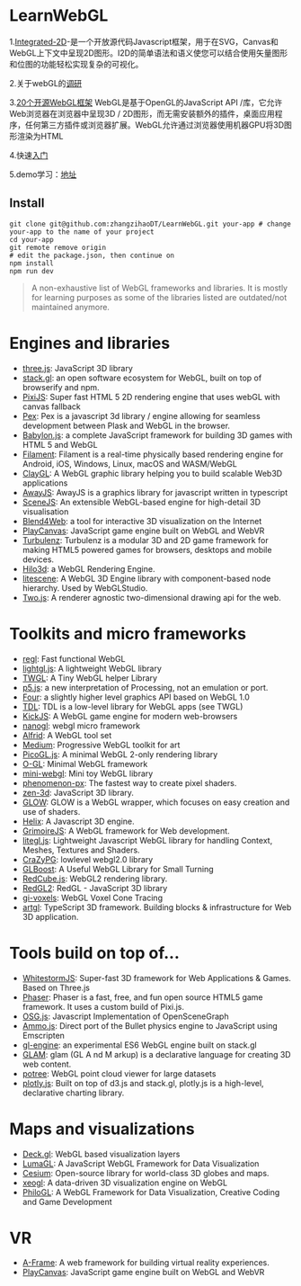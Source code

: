 # LearnWebGL

1.[Integrated-2D](https://github.com/I2Djs/I2Djs)-是一个开放源代码Javascript框架，用于在SVG，Canvas和WebGL上下文中呈现2D图形。I2D的简单语法和语义使您可以结合使用矢量图形和位图的功能轻松实现复杂的可视化。

2.关于webGL的[调研](https://zhuanlan.zhihu.com/p/62250018)

3.[20个开源WebGL框架](https://medevel.com/16-webgl-opensource-frameworks/)
WebGL是基于OpenGL的JavaScript API /库，它允许Web浏览器在浏览器中呈现3D / 2D图形，而无需安装额外的插件，桌面应用程序，任何第三方插件或浏览器扩展。WebGL允许通过浏览器使用机器GPU将3D图形渲染为HTML

4.快速[入门](https://zhuanlan.zhihu.com/p/23272116)

5.demo学习：[地址](https://discoverthreejs.com/examples/first-steps/)
## Install
```
git clone git@github.com:zhangzihaoDT/LearnWebGL.git your-app # change your-app to the name of your project
cd your-app
git remote remove origin
# edit the package.json, then continue on
npm install
npm run dev
```
> A non-exhaustive list of WebGL frameworks and libraries. It is mostly for learning purposes as some of the libraries listed are outdated/not maintained anymore.

# Engines and libraries
* [three.js](https://github.com/mrdoob/three.js): JavaScript 3D library
* [stack.gl](http://stack.gl/): an open software ecosystem for WebGL, built on top of browserify and npm.
* [PixiJS](https://github.com/pixijs/pixi.js): Super fast HTML 5 2D rendering engine that uses webGL with canvas fallback
* [Pex](https://github.com/pex-gl/pex): Pex is a javascript 3d library / engine allowing for seamless development between Plask and WebGL in the browser.
* [Babylon.js](https://github.com/BabylonJS/Babylon.js): a complete JavaScript framework for building 3D games with HTML 5 and WebGL
* [Filament](https://github.com/google/filament/): Filament is a real-time physically based rendering engine for Android, iOS, Windows, Linux, macOS and WASM/WebGL
* [ClayGL](https://github.com/pissang/claygl): A WebGL graphic library helping you to build scalable Web3D applications
* [AwayJS](https://github.com/awayjs/awayjs-full): AwayJS is a graphics library for javascript written in typescript
* [SceneJS](https://github.com/xeolabs/scenejs): An extensible WebGL-based engine for high-detail 3D visualisation
* [Blend4Web](https://github.com/TriumphLLC/Blend4Web): a tool for interactive 3D visualization on the Internet
* [PlayCanvas](https://github.com/playcanvas/engine): JavaScript game engine built on WebGL and WebVR
* [Turbulenz](https://github.com/turbulenz/turbulenz_engine): Turbulenz is a modular 3D and 2D game framework for making HTML5 powered games for browsers, desktops and mobile devices.
* [Hilo3d](https://github.com/hiloteam/Hilo3d): a WebGL Rendering Engine.
* [litescene](https://github.com/jagenjo/litescene.js): A WebGL 3D Engine library with component-based node hierarchy. Used by WebGLStudio.
* [Two.js](https://github.com/jonobr1/two.js): A renderer agnostic two-dimensional drawing api for the web.

# Toolkits and micro frameworks
* [regl](https://github.com/regl-project/regl): Fast functional WebGL
* [lightgl.js](https://github.com/evanw/lightgl.js): A lightweight WebGL library
* [TWGL](https://github.com/greggman/twgl.js): A Tiny WebGL helper Library
* [p5.js](https://github.com/processing/p5.js): a new interpretation of Processing, not an emulation or port.
* [Four](https://github.com/allotrop3/four): a slightly higher level graphics API based on WebGL 1.0
* [TDL](https://github.com/greggman/tdl): TDL is a low-level library for WebGL apps (see TWGL)
* [KickJS](https://github.com/mortennobel/KickJS): A WebGL game engine for modern web-browsers
* [nanogl](https://github.com/plepers/nanogl): webgl micro framework
* [Alfrid](https://github.com/yiwenl/Alfrid): A WebGL tool set
* [Medium](https://github.com/amelierosser/medium): Progressive WebGL toolkit for art
* [PicoGL.js](https://github.com/tsherif/picogl.js): A minimal WebGL 2-only rendering library
* [O-GL](https://github.com/oframe/ogl): Minimal WebGL framework
* [mini-webgl](https://github.com/jsantell/mini-webgl): Mini toy WebGL library
* [phenomenon-px](https://github.com/vaneenige/phenomenon-px): The fastest way to create pixel shaders.
* [zen-3d](https://github.com/shawn0326/zen-3d): JavaScript 3D library.
* [GLOW](https://github.com/empaempa/GLOW): GLOW is a WebGL wrapper, which focuses on easy creation and use of shaders.
* [Helix](https://github.com/DerSchmale/helixjs): A Javascript 3D engine.
* [GrimoireJS](https://github.com/GrimoireGL/GrimoireJS): A WebGL framework for Web development.
* [litegl.js](https://github.com/jagenjo/litegl.js): Lightweight Javascript WebGL library for handling Context, Meshes, Textures and Shaders.
* [CraZyPG](https://github.com/PrincessGod/CraZyPG): lowlevel webgl2.0 library
* [GLBoost](https://github.com/emadurandal/GLBoost): A Useful WebGL Library for Small Turning
* [RedCube.js](https://github.com/Reon90/redcube): WebGL2 rendering library.
* [RedGL2](https://github.com/redcamel/RedGL2): RedGL - JavaScript 3D library
* [gi-voxels](https://github.com/novalain/gi-voxels): WebGL Voxel Cone Tracing 
* [artgl](https://github.com/mikialex/artgl): TypeScript 3D framework. Building blocks & infrastructure for Web 3D application.

# Tools build on top of...
* [WhitestormJS](https://github.com/WhitestormJS/whitestorm.js):  Super-fast 3D framework for Web Applications & Games. Based on Three.js
* [Phaser](https://github.com/photonstorm/phaser): Phaser is a fast, free, and fun open source HTML5 game framework. It uses a custom build of Pixi.js.
* [OSG.js](https://github.com/cedricpinson/osgjs): Javascript Implementation of OpenSceneGraph
* [Ammo.js](https://github.com/kripken/ammo.js/): Direct port of the Bullet physics engine to JavaScript using Emscripten
* [gl-engine](https://github.com/gl-engine/gl-engine): an experimental ES6 WebGL engine built on stack.gl
* [GLAM](https://github.com/tparisi/glam): glam (GL A nd M arkup) is a declarative language for creating 3D web content.
* [potree](https://github.com/potree/potree): WebGL point cloud viewer for large datasets
* [plotly.js](https://github.com/plotly/plotly.js/): Built on top of d3.js and stack.gl, plotly.js is a high-level, declarative charting library.

# Maps and visualizations
* [Deck.gl](https://github.com/uber/deck.gl): WebGL based visualization layers
* [LumaGL](https://github.com/uber/luma.gl): A JavaScript WebGL Framework for Data Visualization
* [Cesium](http://cesiumjs.org/): Open-source library for world-class 3D globes and maps.
* [xeogl](https://github.com/xeolabs/xeogl): A data-driven 3D visualization engine on WebGL
* [PhiloGL](https://github.com/senchalabs/philogl): A WebGL Framework for Data Visualization, Creative Coding and Game Development

# VR
* [A-Frame](https://github.com/aframevr/aframe/): A web framework for building virtual reality experiences.
* [PlayCanvas](https://github.com/playcanvas/engine): JavaScript game engine built on WebGL and WebVR
